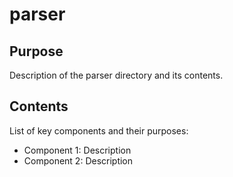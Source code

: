 # parser

## Purpose
Description of the parser directory and its contents.

## Contents
List of key components and their purposes:
- Component 1: Description
- Component 2: Description

